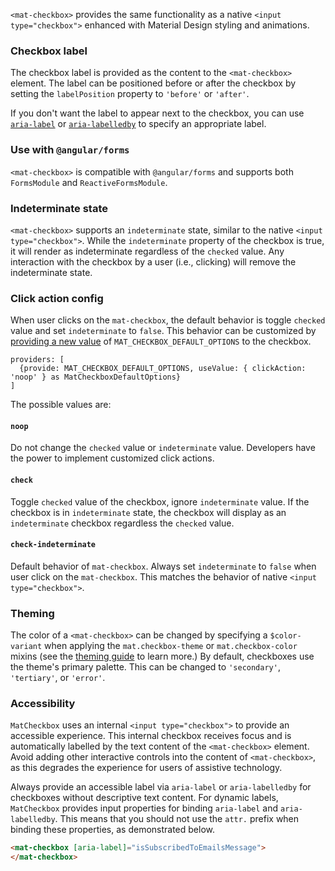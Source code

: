 `<mat-checkbox>` provides the same functionality as a native `<input type="checkbox">`
enhanced with Material Design styling and animations.

<!-- example(checkbox-overview) -->

### Checkbox label

The checkbox label is provided as the content to the `<mat-checkbox>` element. The label can be
positioned before or after the checkbox by setting the `labelPosition` property to `'before'` or
`'after'`.

If you don't want the label to appear next to the checkbox, you can use
[`aria-label`](https://www.w3.org/TR/wai-aria/states_and_properties#aria-label) or
[`aria-labelledby`](https://www.w3.org/TR/wai-aria/states_and_properties#aria-labelledby) to
specify an appropriate label.

### Use with `@angular/forms`

`<mat-checkbox>` is compatible with `@angular/forms` and supports both `FormsModule`
and `ReactiveFormsModule`.

### Indeterminate state

`<mat-checkbox>` supports an `indeterminate` state, similar to the native `<input type="checkbox">`.
While the `indeterminate` property of the checkbox is true, it will render as indeterminate
regardless of the `checked` value. Any interaction with the checkbox by a user (i.e., clicking) will
remove the indeterminate state.

### Click action config

When user clicks on the `mat-checkbox`, the default behavior is toggle `checked` value and set
`indeterminate` to `false`. This behavior can be customized by
[providing a new value](https://angular.io/guide/dependency-injection)
of `MAT_CHECKBOX_DEFAULT_OPTIONS` to the checkbox.

```
providers: [
  {provide: MAT_CHECKBOX_DEFAULT_OPTIONS, useValue: { clickAction: 'noop' } as MatCheckboxDefaultOptions}
]
```

The possible values are:

#### `noop`

Do not change the `checked` value or `indeterminate` value. Developers have the power to
implement customized click actions.

#### `check`

Toggle `checked` value of the checkbox, ignore `indeterminate` value. If the
checkbox is in `indeterminate` state, the checkbox will display as an `indeterminate` checkbox
regardless the `checked` value.

#### `check-indeterminate`

Default behavior of `mat-checkbox`. Always set `indeterminate` to `false`
when user click on the `mat-checkbox`.
This matches the behavior of native `<input type="checkbox">`.

### Theming

The color of a `<mat-checkbox>` can be changed by specifying a `$color-variant` when applying the
`mat.checkbox-theme` or `mat.checkbox-color` mixins (see the
[theming guide](/guide/theming#using-component-color-variants) to learn more.) By default,
checkboxes use the theme's primary palette. This can be changed to `'secondary'`, `'tertiary'`,
or `'error'`.

### Accessibility

`MatCheckbox` uses an internal `<input type="checkbox">` to provide an accessible experience.
This internal checkbox receives focus and is automatically labelled by the text content of the
`<mat-checkbox>` element. Avoid adding other interactive controls into the content of
`<mat-checkbox>`, as this degrades the experience for users of assistive technology.

Always provide an accessible label via `aria-label` or `aria-labelledby` for checkboxes without
descriptive text content. For dynamic labels, `MatCheckbox` provides input properties for binding
`aria-label` and `aria-labelledby`. This means that you should not use the `attr.` prefix when
binding these properties, as demonstrated below.

```html
<mat-checkbox [aria-label]="isSubscribedToEmailsMessage">
</mat-checkbox>
```
